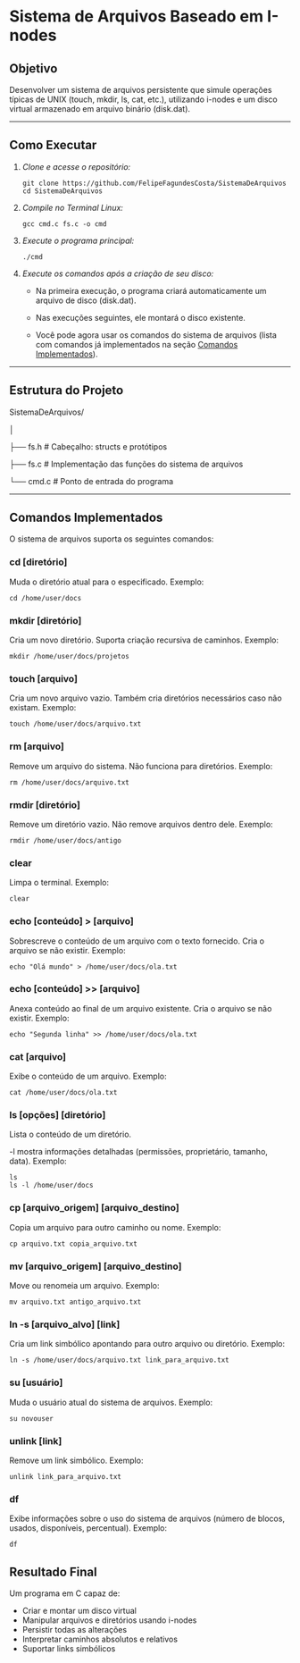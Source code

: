 # Sistema de Arquivos Baseado em I-nodes

## Objetivo
Desenvolver um sistema de arquivos persistente que simule operações típicas de UNIX (touch, mkdir, ls, cat, etc.), utilizando i-nodes e um disco virtual armazenado em arquivo binário (disk.dat).

---

## Como Executar

1.  *Clone e acesse o repositório:*
    ```
    git clone https://github.com/FelipeFagundesCosta/SistemaDeArquivos
    cd SistemaDeArquivos
    ```

    

3.  *Compile no Terminal Linux:*
    ```
    gcc cmd.c fs.c -o cmd
    ```
    

4.  *Execute o programa principal:*
    ```
    ./cmd
    ```
    
5.  *Execute os comandos após a criação de seu disco:*
    
    - Na primeira execução, o programa criará automaticamente um arquivo de disco (disk.dat).

    - Nas execuções seguintes, ele montará o disco existente.

    - Você pode agora usar os comandos do sistema de arquivos (lista com comandos já implementados na seção [Comandos Implementados](#comandos)).

---
    

## Estrutura do Projeto

SistemaDeArquivos/

│

├── fs.h # Cabeçalho: structs e protótipos

├── fs.c # Implementação das funções do sistema de arquivos

└── cmd.c # Ponto de entrada do programa

---
<a id="comandos"></a>
## Comandos Implementados

O sistema de arquivos suporta os seguintes comandos:

### cd [diretório]

Muda o diretório atual para o especificado.
Exemplo:
```
cd /home/user/docs
```
### mkdir [diretório]

Cria um novo diretório. Suporta criação recursiva de caminhos.
Exemplo:
```
mkdir /home/user/docs/projetos
```
### touch [arquivo]

Cria um novo arquivo vazio. Também cria diretórios necessários caso não existam.
Exemplo:
```
touch /home/user/docs/arquivo.txt
```
### rm [arquivo]

Remove um arquivo do sistema. Não funciona para diretórios.
Exemplo:
```
rm /home/user/docs/arquivo.txt
```
### rmdir [diretório]

Remove um diretório vazio. Não remove arquivos dentro dele.
Exemplo:
```
rmdir /home/user/docs/antigo
```
### clear

Limpa o terminal.
Exemplo:
```
clear
```
### echo [conteúdo] > [arquivo]

Sobrescreve o conteúdo de um arquivo com o texto fornecido. Cria o arquivo se não existir.
Exemplo:
```
echo "Olá mundo" > /home/user/docs/ola.txt
```
### echo [conteúdo] >> [arquivo]

Anexa conteúdo ao final de um arquivo existente. Cria o arquivo se não existir.
Exemplo:
```
echo "Segunda linha" >> /home/user/docs/ola.txt
```
### cat [arquivo]

Exibe o conteúdo de um arquivo.
Exemplo:
```
cat /home/user/docs/ola.txt
```
### ls [opções] [diretório]

Lista o conteúdo de um diretório.

-l mostra informações detalhadas (permissões, proprietário, tamanho, data).
Exemplo:
```
ls
ls -l /home/user/docs
```
### cp [arquivo_origem] [arquivo_destino]

Copia um arquivo para outro caminho ou nome.
Exemplo:
```
cp arquivo.txt copia_arquivo.txt
```
### mv [arquivo_origem] [arquivo_destino]

Move ou renomeia um arquivo.
Exemplo:
```
mv arquivo.txt antigo_arquivo.txt
```
### ln -s [arquivo_alvo] [link]

Cria um link simbólico apontando para outro arquivo ou diretório.
Exemplo:
```
ln -s /home/user/docs/arquivo.txt link_para_arquivo.txt
```
### su [usuário]

Muda o usuário atual do sistema de arquivos.
Exemplo:
```
su novouser
```
### unlink [link]

Remove um link simbólico.
Exemplo:
```
unlink link_para_arquivo.txt
```
### df

Exibe informações sobre o uso do sistema de arquivos (número de blocos, usados, disponíveis, percentual).
Exemplo:
```
df
```

## Resultado Final 
Um programa em C capaz de:
- Criar e montar um disco virtual
- Manipular arquivos e diretórios usando i-nodes
- Persistir todas as alterações
- Interpretar caminhos absolutos e relativos
- Suportar links simbólicos
